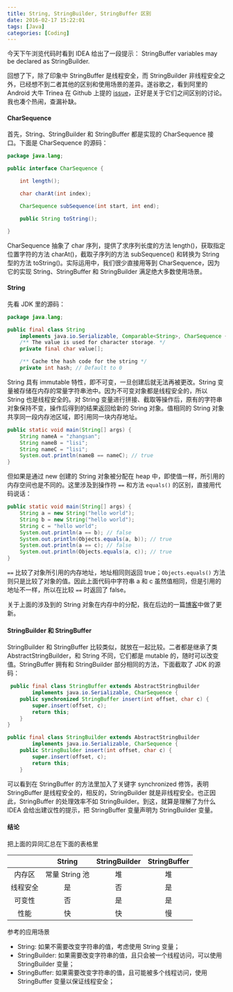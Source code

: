 ```yaml
---
title: String, StringBuilder, StringBuffer 区别
date: 2016-02-17 15:22:01
tags: [Java]
categories: [Coding]
---
```

今天下午浏览代码时看到 IDEA 给出了一段提示：
StringBuffer variables may be declared as StringBuilder.

回想了下，除了印象中 StringBuffer 是线程安全，而 StringBuilder 非线程安全之外，已经想不到二者其他的区别和使用场景的差异。遂谷歌之，看到阿里的 Android 大牛 Trinea 在 Github 上提的 [issue](https://github.com/android-cn/android-discuss/issues/5)，正好是关于它们之间区别的讨论。我也凑个热闹，查漏补缺。

<!-- more -->

#### CharSequence

首先，String、StringBuilder 和 StringBuffer 都是实现的 CharSequence 接口。下面是 CharSequence 的源码：
```java
package java.lang;

public interface CharSequence {

    int length();

    char charAt(int index);

    CharSequence subSequence(int start, int end);

    public String toString();

}
```
CharSequence 抽象了 char 序列，提供了求序列长度的方法 length()，获取指定位置字符的方法 charAt()，截取子序列的方法 subSequence() 和转换为 String 型的方法 toString()。实际运用中，我们很少直接用等到 CharSequence，因为它的实现 String、StringBuffer 和 StringBuilder 满足绝大多数使用场景。

#### String

先看 JDK 里的源码：
```java
package java.lang;

public final class String
    implements java.io.Serializable, Comparable<String>, CharSequence {
    /** The value is used for character storage. */
    private final char value[];

    /** Cache the hash code for the string */
    private int hash; // Default to 0
```

String 具有 immutable 特性，即不可变，一旦创建后就无法再被更改。String 变量被存储在内存的常量字符串池中。因为不可变对象都是线程安全的，所以 String 也是线程安全的。对 String 变量进行拼接、截取等操作后，原有的字符串对象保持不变，操作后得到的结果返回给新的 String 对象。值相同的 String 对象共享同一段内存池区域，即引用同一块内存地址。
```java
public static void main(String[] args) {
    String nameA = "zhangsan";
    String nameB = "lisi";
    String nameC = "lisi";
    System.out.println(nameB == nameC); // true
}
```

但如果是通过 new 创建的 String 对象被分配在 heap 中，即使值一样，所引用的内存空间也是不同的。这里涉及到操作符 `==` 和方法 `equals()` 的区别，直接用代码说话：
```java
public static void main(String[] args) {
    String a = new String("hello world");
    String b = new String("hello world");
    String c = "hello world";
    System.out.println(a == b); // false
    System.out.println(Objects.equals(a, b)); // true
    System.out.println(a == c); // false
    System.out.println(Objects.equals(a, c)); // true
}
```

`==` 比较了对象所引用的内存地址，地址相同则返回 true；`Objects.equals()` 方法则只是比较了对象的值。因此上面代码中字符串 a 和 c 虽然值相同，但是引用的地址不一样，所以在比较 `==` 时返回了 false。

关于上面的涉及到的 String 对象在内存中的分配，我在后边的一篇[博客](/2016/06/22/memory-model-of-string-in-java/)中做了更新。

#### StringBuilder 和 StringBuffer

StringBuilder 和 StringBuffer 比较类似，就放在一起比较。二者都是继承了类 AbstractStringBuilder，和 String 不同，它们都是 mutable 的，随时可以改变值。StringBuffer 拥有和 StringBuilder 部分相同的方法，下面截取了 JDK 的源码：

```java
 public final class StringBuffer extends AbstractStringBuilder
        implements java.io.Serializable, CharSequence {
    public synchronized StringBuffer insert(int offset, char c) {
        super.insert(offset, c);
        return this;
    }
}
```
```java
public final class StringBuilder extends AbstractStringBuilder
        implements java.io.Serializable, CharSequence {
    public StringBuilder insert(int offset, char c) {
        super.insert(offset, c);
        return this;
    }
```
可以看到在 StringBuffer 的方法里加入了关键字 synchronized 修饰，表明 StringBuffer 是线程安全的，相反的，StringBuilder 就是非线程安全。也正因此，StringBuffer 的处理效率不如 StringBuilder。到这，就算是理解了为什么 IDEA 会给出建议性的提示，把 StringBuffer 变量声明为 StringBuilder 变量。

#### 结论

把上面的异同汇总在下面的表格里

|  | String | StringBuilder | StringBuffer |
|:------:|:------:|:--------:|:--------:|
| 内存区 | 常量 String 池 | 堆 | 堆 |
| 线程安全 | 是 | 否 | 是 |
| 可变性 | 否 | 是 | 是 |
| 性能 | 快 | 快 | 慢 |

参考的应用场景
- String: 如果不需要改变字符串的值，考虑使用 String 变量；
- StringBuilder: 如果需要改变字符串的值，且只会被一个线程访问，可以使用 StringBuilder 变量；
- StringBuffer: 如果需要改变字符串的值，且可能被多个线程访问，使用 StringBuffer 变量以保证线程安全；